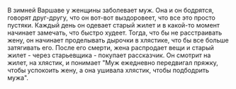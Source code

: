 В зимней Варшаве у женщины заболевает муж.
Она и он бодрятся, говорят друг-другу, что он вот-вот выздоровеет, что все это просто пустяки.  Каждый день он одевает старый жилет и в какой-то момент начинает замечать, что быстро худеет. Тогда, что бы не расстраивать жену, он начинает проделывать дырочки в хлястике, что бы все больше затягивать его.
После его смерти, жена распродает вещи и старый жилет - через старьевщика - покупает рассказчик. Он смотрит на жилет, на хлястик, и понимает "Муж ежедневно передвигал пряжку, чтобы успокоить жену, а она ушивала хлястик, чтобы подбодрить мужа".